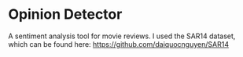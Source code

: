 # Opinion Detector
A sentiment analysis tool for movie reviews.
I used the SAR14 dataset, which can be found here: https://github.com/daiquocnguyen/SAR14
